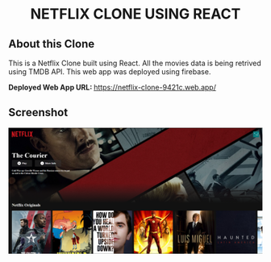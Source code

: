 <div align="center">

# NETFLIX CLONE USING REACT

</div>

## About this Clone

This is a Netflix Clone built using React. All the movies data is being retrived using TMDB API. This web app was deployed using firebase.

<b>Deployed Web App URL: </b>https://netflix-clone-9421c.web.app/

## Screenshot

<img src="./screenshot.png" alt="Netflix Clone Screenshot">
